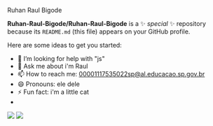Ruhan Raul Bigode 

**Ruhan-Raul-Bigode/Ruhan-Raul-Bigode** is a ✨ _special_ ✨ repository because its `README.md` (this file) appears on your GitHub profile.

Here are some ideas to get you started:


- 🤔 I’m looking for help with "js"
- 💬 Ask me about i'm Raul
- 📫 How to reach me: 00001117535022sp@al.educacao.sp.gov.br
- 😄 Pronouns: ele dele
- ⚡ Fun fact: i'm a little cat
- 
![](https://media.tenor.com/q8QcThEhFecAAAAi/szentek-baby.gif)
![](https://media1.tenor.com/m/_yoDqyYP8aYAAAAd/casino77-slot-machine.gif)
